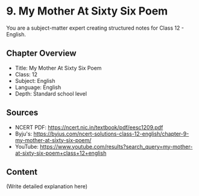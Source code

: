 # 9. My Mother At Sixty Six Poem

You are a subject-matter expert creating structured notes for Class 12 - English.

## Chapter Overview
- Title: My Mother At Sixty Six Poem
- Class: 12
- Subject: English
- Language: English
- Depth: Standard school level

## Sources
- NCERT PDF: https://ncert.nic.in/textbook/pdf/eesc1209.pdf
- Byju's: https://byjus.com/ncert-solutions-class-12-english/chapter-9-my-mother-at-sixty-six-poem/
- YouTube: https://www.youtube.com/results?search_query=my-mother-at-sixty-six-poem+class+12+english

## Content
(Write detailed explanation here)
